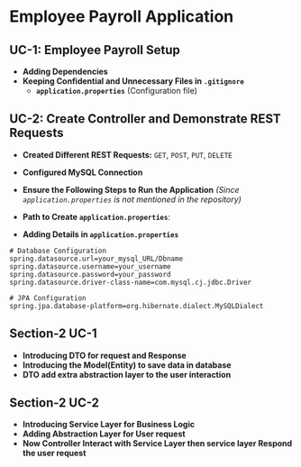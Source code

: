 # Employee Payroll Application

## UC-1: Employee Payroll Setup
- **Adding Dependencies**
- **Keeping Confidential and Unnecessary Files in `.gitignore`**
  - **`application.properties`** (Configuration file)

## UC-2: Create Controller and Demonstrate REST Requests
- **Created Different REST Requests:** `GET`, `POST`, `PUT`, `DELETE`
- **Configured MySQL Connection**
- **Ensure the Following Steps to Run the Application** *(Since `application.properties` is not mentioned in the repository)*
- **Path to Create `application.properties`**:  

- **Adding Details in `application.properties`**

```properties
# Database Configuration
spring.datasource.url=your_mysql_URL/Dbname
spring.datasource.username=your_username
spring.datasource.password=your_password
spring.datasource.driver-class-name=com.mysql.cj.jdbc.Driver

# JPA Configuration
spring.jpa.database-platform=org.hibernate.dialect.MySQLDialect  

``` 

## Section-2 UC-1 
- **Introducing DTO for request and Response** 
- **Introducing the Model(Entity) to save data in database** 
- **DTO add  extra abstraction layer to the user interaction**


## Section-2 UC-2 
- **Introducing Service Layer for Business Logic**
- **Adding Abstraction Layer for User request** 
- **Now Controller Interact with Service Layer then service layer Respond the user request**